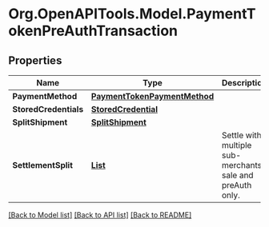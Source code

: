 # Org.OpenAPITools.Model.PaymentTokenPreAuthTransaction
## Properties

Name | Type | Description | Notes
------------ | ------------- | ------------- | -------------
**PaymentMethod** | [**PaymentTokenPaymentMethod**](PaymentTokenPaymentMethod.md) |  | 
**StoredCredentials** | [**StoredCredential**](StoredCredential.md) |  | [optional] 
**SplitShipment** | [**SplitShipment**](SplitShipment.md) |  | [optional] 
**SettlementSplit** | [**List<SubMerchantSplit>**](SubMerchantSplit.md) | Settle with multiple sub-merchants, sale and preAuth only. | [optional] 

[[Back to Model list]](../README.md#documentation-for-models) [[Back to API list]](../README.md#documentation-for-api-endpoints) [[Back to README]](../README.md)

